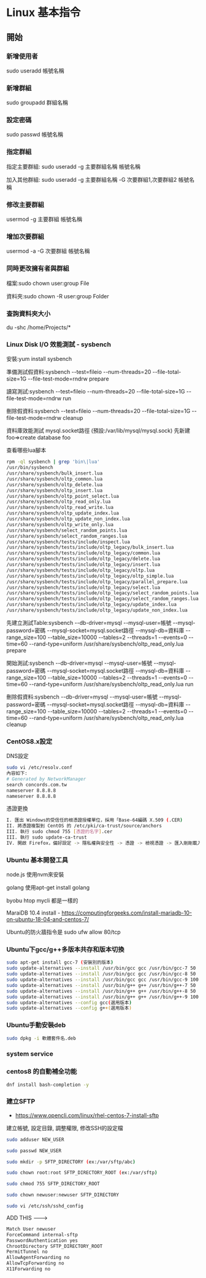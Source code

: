 # Linux 基本指令

## 開始

### 新增使用者

sudo useradd 帳號名稱

### 新增群組

sudo groupadd 群組名稱

### 設定密碼

sudo passwd 帳號名稱

### 指定群組

指定主要群組: sudo useradd -g 主要群組名稱 帳號名稱

加入其他群組: sudo useradd -g 主要群組名稱 -G 次要群組1,次要群組2 帳號名稱

### 修改主要群組

usermod -g 主要群組 帳號名稱

### 增加次要群組

usermod -a -G 次要群組 帳號名稱

### 同時更改擁有者與群組

檔案:sudo chown user:group File

資料夾:sudo chown -R user:group Folder

### 查詢資料夾大小

du -shc /home/Projects/*

### Linux Disk I/O 效能測試 - sysbench

安裝:yum install sysbench

準備測試假資料:sysbench --test=fileio --num-threads=20 --file-total-size=1G --file-test-mode=rndrw prepare

讀寫測試:sysbench --test=fileio --num-threads=20 --file-total-size=1G --file-test-mode=rndrw run

刪除假資料:sysbench --test=fileio --num-threads=20 --file-total-size=1G --file-test-mode=rndrw cleanup

資料庫效能測試
mysql.socket路徑 (預設:/var/lib/mysql/mysql.sock)
先新建foo=>create database foo

查看哪些lua腳本

```bash
rpm -ql sysbench | grep 'bin\|lua'  
/usr/bin/sysbench
/usr/share/sysbench/bulk_insert.lua
/usr/share/sysbench/oltp_common.lua
/usr/share/sysbench/oltp_delete.lua
/usr/share/sysbench/oltp_insert.lua
/usr/share/sysbench/oltp_point_select.lua
/usr/share/sysbench/oltp_read_only.lua
/usr/share/sysbench/oltp_read_write.lua
/usr/share/sysbench/oltp_update_index.lua
/usr/share/sysbench/oltp_update_non_index.lua
/usr/share/sysbench/oltp_write_only.lua
/usr/share/sysbench/select_random_points.lua
/usr/share/sysbench/select_random_ranges.lua
/usr/share/sysbench/tests/include/inspect.lua
/usr/share/sysbench/tests/include/oltp_legacy/bulk_insert.lua
/usr/share/sysbench/tests/include/oltp_legacy/common.lua
/usr/share/sysbench/tests/include/oltp_legacy/delete.lua
/usr/share/sysbench/tests/include/oltp_legacy/insert.lua
/usr/share/sysbench/tests/include/oltp_legacy/oltp.lua
/usr/share/sysbench/tests/include/oltp_legacy/oltp_simple.lua
/usr/share/sysbench/tests/include/oltp_legacy/parallel_prepare.lua
/usr/share/sysbench/tests/include/oltp_legacy/select.lua
/usr/share/sysbench/tests/include/oltp_legacy/select_random_points.lua
/usr/share/sysbench/tests/include/oltp_legacy/select_random_ranges.lua
/usr/share/sysbench/tests/include/oltp_legacy/update_index.lua
/usr/share/sysbench/tests/include/oltp_legacy/update_non_index.lua
```

先建立測試Table:sysbench --db-driver=mysql --mysql-user=帳號 --mysql-password=密碼 --mysql-socket=mysql.socket路徑 --mysql-db=資料庫 --range_size=100 --table_size=10000 --tables=2 --threads=1 --events=0 --time=60 --rand-type=uniform /usr/share/sysbench/oltp_read_only.lua prepare

開始測試:sysbench --db-driver=mysql --mysql-user=帳號 --mysql-password=密碼 --mysql-socket=mysql.socket路徑 --mysql-db=資料庫 --range_size=100 --table_size=10000 --tables=2 --threads=1 --events=0 --time=60 --rand-type=uniform /usr/share/sysbench/oltp_read_only.lua run

刪除假資料:sysbench --db-driver=mysql --mysql-user=帳號 --mysql-password=密碼 --mysql-socket=mysql.socket路徑 --mysql-db=資料庫 --range_size=100 --table_size=10000 --tables=2 --threads=1 --events=0 --time=60 --rand-type=uniform /usr/share/sysbench/oltp_read_only.lua cleanup

### CentOS8.x設定

DNS設定

```bash
sudo vi /etc/resolv.conf
內容如下:
# Generated by NetworkManager
search concords.com.tw
nameserver 8.8.8.8
nameserver 8.8.8.8
```

憑證更換

```bash
I. 匯出 Windows的受信任的根憑證授權單位，採用「Base-64編碼 X.509 (.CER)
II. 將憑證複製到 CentOS 的 /etc/pki/ca-trust/source/anchors
III. 執行 sudo chmod 755 [憑證的名字].cer 
III. 執行 sudo update-ca-trust
IV. 開啟 Firefox，偏好設定 -> 隱私權與安全性 -> 憑證 -> 檢視憑證 -> 匯入剛剛載入的憑證(網站及郵件)
```

### Ubuntu 基本開發工具

node.js 使用nvm來安裝

golang 使用apt-get install golang

byobu htop mycli 都是一樣的

MaraiDB 10.4 install - <https://computingforgeeks.com/install-mariadb-10-on-ubuntu-18-04-and-centos-7/>

Ubuntu的防火牆指令是 sudo ufw allow 80/tcp

### Ubuntu下gcc/g++多版本共存和版本切換

```bash
sudo apt-get install gcc-7 (安裝別的版本)
sudo update-alternatives --install /usr/bin/gcc gcc /usr/bin/gcc-7 50  (設定版本權重, 100是自動)
sudo update-alternatives --install /usr/bin/gcc gcc /usr/bin/gcc-8 50  (設定版本權重)
sudo update-alternatives --install /usr/bin/gcc gcc /usr/bin/gcc-9 100 (設定版本權重)
sudo update-alternatives --install /usr/bin/g++ g++ /usr/bin/g++-7 50
sudo update-alternatives --install /usr/bin/g++ g++ /usr/bin/g++-8 50
sudo update-alternatives --install /usr/bin/g++ g++ /usr/bin/g++-9 100
sudo update-alternatives --config gcc(選用版本)
sudo update-alternatives --config g++(選用版本)
```

### Ubuntu手動安裝deb

```bash
sudo dpkg -i 軟體套件名.deb
```

### system service

### centos8 的自動補全功能

```bash
dnf install bash-completion -y
```

### 建立SFTP

- <https://www.opencli.com/linux/rhel-centos-7-install-sftp>

建立帳號, 設定目錄, 調整權限, 修改SSH的設定檔

```bash
sudo adduser NEW_USER
```

```bash
sudo passwd NEW_USER
```

```bash
sudo mkdir -p SFTP_DIRECTORY (ex:/var/sftp/abc)
```

```bash
sudo chown root:root SFTP_DIRECTORY_ROOT (ex:/var/sftp)
```

```bash
sudo chmod 755 SFTP_DIRECTORY_ROOT
```

```bash
sudo chown newuser:newuser SFTP_DIRECTORY
```

```bash
sudo vi /etc/ssh/sshd_config
```

ADD THIS --->

```bash
Match User newuser
ForceCommand internal-sftp
PasswordAuthentication yes
ChrootDirectory SFTP_DIRECTORY_ROOT
PermitTunnel no
AllowAgentForwarding no
AllowTcpForwarding no
X11Forwarding no
```
